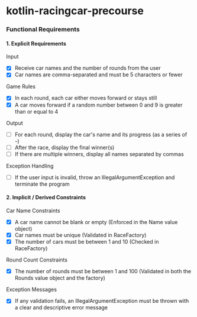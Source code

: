 # kotlin-racingcar-precourse

### Functional Requirements

#### 1. Explicit Requirements

Input

- [x] Receive car names and the number of rounds from the user
- [x] Car names are comma-separated and must be 5 characters or fewer

Game Rules

- [x] In each round, each car either moves forward or stays still
- [x] A car moves forward if a random number between 0 and 9 is greater than or equal to 4

Output

- [ ] For each round, display the car's name and its progress (as a series of -)
- [ ] After the race, display the final winner(s)
- [ ] If there are multiple winners, display all names separated by commas

Exception Handling

- [ ] If the user input is invalid, throw an IllegalArgumentException and terminate the program

#### 2. Implicit / Derived Constraints

Car Name Constraints

- [x] A car name cannot be blank or empty (Enforced in the Name value object)
- [x] Car names must be unique (Validated in RaceFactory)
- [x] The number of cars must be between 1 and 10 (Checked in RaceFactory)

Round Count Constraints

- [x] The number of rounds must be between 1 and 100 (Validated in both the Rounds value object and the factory)

Exception Messages

- [x] If any validation fails, an IllegalArgumentException must be thrown with a clear and descriptive error message
